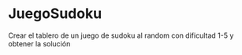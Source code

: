 # JuegoSudoku
Crear el tablero de un juego de sudoku al random con dificultad 1-5 y obtener la solución 
